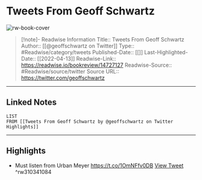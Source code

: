 # Tweets From Geoff Schwartz

![rw-book-cover](https://pbs.twimg.com/profile_images/1154734110088163329/eQotBscO.jpg)
<br>
>[!note]- Readwise Information
>Title:: Tweets From Geoff Schwartz
>Author:: [[@geoffschwartz on Twitter]]
>Type:: #Readwise/category/tweets
>Published-Date:: [[]]
>Last-Highlighted-Date:: [[2022-04-13]]
>Readwise-Link:: https://readwise.io/bookreview/14727127
>Readwise-Source:: #Readwise/source/twitter
>Source URL:: https://twitter.com/geoffschwartz
--- 

## Linked Notes
```dataview
LIST
FROM [[Tweets From Geoff Schwartz by @geoffschwartz on Twitter Highlights]]
```

---

## Highlights
- Must listen from Urban Meyer https://t.co/1OmNFfv0DB [View Tweet](https://readwise.io/open/310341084) ^rw310341084
